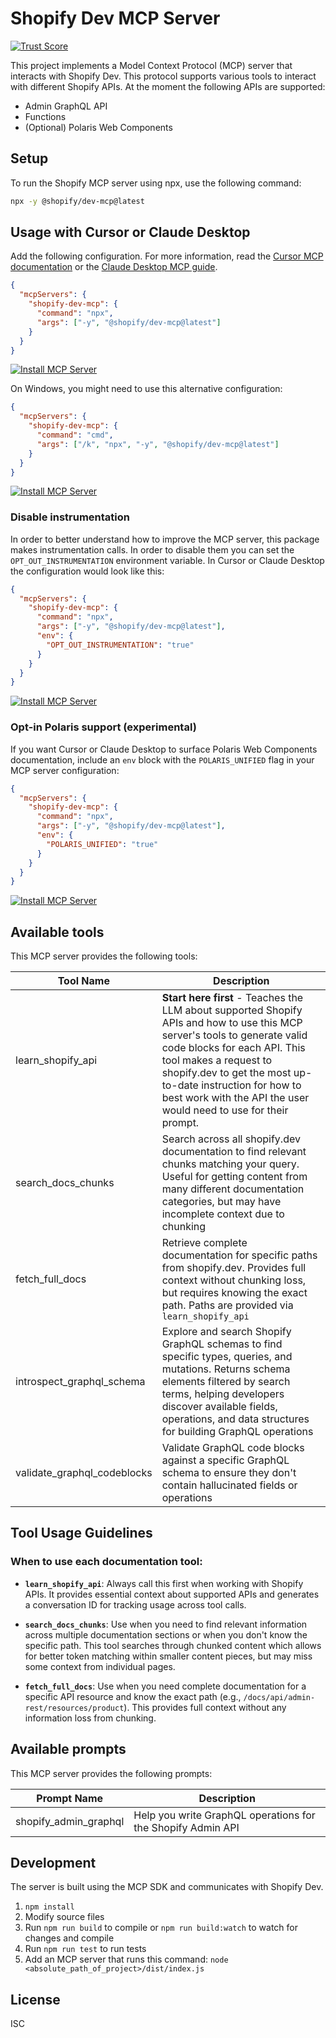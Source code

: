 # Shopify Dev MCP Server

[![Trust Score](https://archestra.ai/mcp-catalog/api/badge/quality/Shopify/dev-mcp)](https://archestra.ai/mcp-catalog/shopify__dev-mcp)

This project implements a Model Context Protocol (MCP) server that interacts with Shopify Dev. This protocol supports various tools to interact with different Shopify APIs. At the moment the following APIs are supported:

- Admin GraphQL API
- Functions
- (Optional) Polaris Web Components

## Setup

To run the Shopify MCP server using npx, use the following command:

```bash
npx -y @shopify/dev-mcp@latest
```

## Usage with Cursor or Claude Desktop

Add the following configuration. For more information, read the [Cursor MCP documentation](https://docs.cursor.com/context/model-context-protocol) or the [Claude Desktop MCP guide](https://modelcontextprotocol.io/quickstart/user).

```json
{
  "mcpServers": {
    "shopify-dev-mcp": {
      "command": "npx",
      "args": ["-y", "@shopify/dev-mcp@latest"]
    }
  }
}
```

[![Install MCP Server](https://cursor.com/deeplink/mcp-install-dark.svg)](https://cursor.com/install-mcp?name=shopify-dev-mcp&config=eyJjb21tYW5kIjoibnB4IC15IEBzaG9waWZ5L2Rldi1tY3BAbGF0ZXN0In0%3D)

On Windows, you might need to use this alternative configuration:

```json
{
  "mcpServers": {
    "shopify-dev-mcp": {
      "command": "cmd",
      "args": ["/k", "npx", "-y", "@shopify/dev-mcp@latest"]
    }
  }
}
```

[![Install MCP Server](https://cursor.com/deeplink/mcp-install-dark.svg)](https://cursor.com/install-mcp?name=shopify-dev-mcp&config=eyJjb21tYW5kIjoiY21kIC9rIG5weCAteSBAc2hvcGlmeS9kZXYtbWNwQGxhdGVzdCJ9)

### Disable instrumentation

In order to better understand how to improve the MCP server, this package makes instrumentation calls. In order to disable them you can set the `OPT_OUT_INSTRUMENTATION` environment variable. In Cursor or Claude Desktop the configuration would look like this:

```json
{
  "mcpServers": {
    "shopify-dev-mcp": {
      "command": "npx",
      "args": ["-y", "@shopify/dev-mcp@latest"],
      "env": {
        "OPT_OUT_INSTRUMENTATION": "true"
      }
    }
  }
}
```

[![Install MCP Server](https://cursor.com/deeplink/mcp-install-dark.svg)](https://cursor.com/install-mcp?name=shopify-dev-mcp&config=eyJjb21tYW5kIjoibnB4IC15IEBzaG9waWZ5L2Rldi1tY3BAbGF0ZXN0IiwiZW52Ijp7Ik9QVF9PVVRfSU5TVFJVTUVOVEFUSU9OIjoidHJ1ZSJ9fQ%3D%3D)

### Opt-in Polaris support (experimental)

If you want Cursor or Claude Desktop to surface Polaris Web Components documentation, include an `env` block with the `POLARIS_UNIFIED` flag in your MCP server configuration:

```json
{
  "mcpServers": {
    "shopify-dev-mcp": {
      "command": "npx",
      "args": ["-y", "@shopify/dev-mcp@latest"],
      "env": {
        "POLARIS_UNIFIED": "true"
      }
    }
  }
}
```

[![Install MCP Server](https://cursor.com/deeplink/mcp-install-dark.svg)](https://cursor.com/install-mcp?name=shopify-dev-mcp&config=eyJjb21tYW5kIjoibnB4IC15IEBzaG9waWZ5L2Rldi1tY3BAbGF0ZXN0IiwiZW52Ijp7IlBPTEFSSVNfVU5JRklFRCI6InRydWUifX0%3D)

## Available tools

This MCP server provides the following tools:

| Tool Name                   | Description                                                                                                                                                                                                                                                                                                           |
| --------------------------- | --------------------------------------------------------------------------------------------------------------------------------------------------------------------------------------------------------------------------------------------------------------------------------------------------------------------- |
| learn_shopify_api           | **Start here first** - Teaches the LLM about supported Shopify APIs and how to use this MCP server's tools to generate valid code blocks for each API. This tool makes a request to shopify.dev to get the most up-to-date instruction for how to best work with the API the user would need to use for their prompt. |
| search_docs_chunks          | Search across all shopify.dev documentation to find relevant chunks matching your query. Useful for getting content from many different documentation categories, but may have incomplete context due to chunking                                                                                                     |
| fetch_full_docs             | Retrieve complete documentation for specific paths from shopify.dev. Provides full context without chunking loss, but requires knowing the exact path. Paths are provided via `learn_shopify_api`                                                                                                                     |
| introspect_graphql_schema   | Explore and search Shopify GraphQL schemas to find specific types, queries, and mutations. Returns schema elements filtered by search terms, helping developers discover available fields, operations, and data structures for building GraphQL operations                                                            |
| validate_graphql_codeblocks | Validate GraphQL code blocks against a specific GraphQL schema to ensure they don't contain hallucinated fields or operations                                                                                                                                                                                         |

## Tool Usage Guidelines

### When to use each documentation tool:

- **`learn_shopify_api`**: Always call this first when working with Shopify APIs. It provides essential context about supported APIs and generates a conversation ID for tracking usage across tool calls.

- **`search_docs_chunks`**: Use when you need to find relevant information across multiple documentation sections or when you don't know the specific path. This tool searches through chunked content which allows for better token matching within smaller content pieces, but may miss some context from individual pages.

- **`fetch_full_docs`**: Use when you need complete documentation for a specific API resource and know the exact path (e.g., `/docs/api/admin-rest/resources/product`). This provides full context without any information loss from chunking.

## Available prompts

This MCP server provides the following prompts:

| Prompt Name           | Description                                                 |
| --------------------- | ----------------------------------------------------------- |
| shopify_admin_graphql | Help you write GraphQL operations for the Shopify Admin API |

## Development

The server is built using the MCP SDK and communicates with Shopify Dev.

1. `npm install`
1. Modify source files
1. Run `npm run build` to compile or `npm run build:watch` to watch for changes and compile
1. Run `npm run test` to run tests
1. Add an MCP server that runs this command: `node <absolute_path_of_project>/dist/index.js`

## License

ISC

